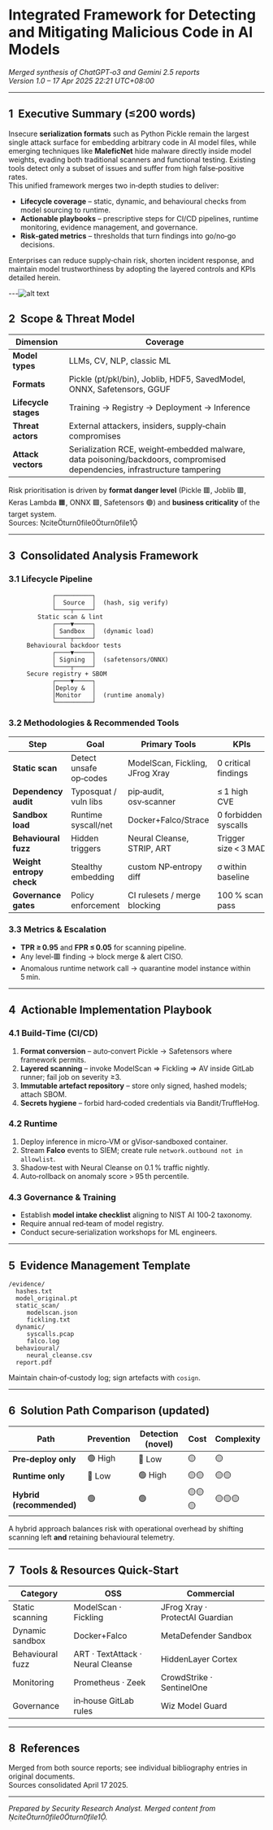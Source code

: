 
# Integrated Framework for Detecting and Mitigating Malicious Code in AI Models  
*Merged synthesis of ChatGPT‑o3 and Gemini 2.5 reports*  
*Version 1.0 – 17 Apr 2025 22:21 UTC+08:00*

---

## 1  Executive Summary (≤200 words)

Insecure **serialization formats** such as Python Pickle remain the largest single attack surface for embedding arbitrary code in AI model files, while emerging techniques like **MaleficNet** hide malware directly inside model weights, evading both traditional scanners and functional testing. Existing tools detect only a subset of issues and suffer from high false‑positive rates.  
This unified framework merges two in‑depth studies to deliver:

* **Lifecycle coverage** – static, dynamic, and behavioural checks from model sourcing to runtime.  
* **Actionable playbooks** – prescriptive steps for CI/CD pipelines, runtime monitoring, evidence management, and governance.  
* **Risk‑gated metrics** – thresholds that turn findings into go/no‑go decisions.  

Enterprises can reduce supply‑chain risk, shorten incident response, and maintain model trustworthiness by adopting the layered controls and KPIs detailed herein.  

---![alt text](image.png)

## 2  Scope & Threat Model

| Dimension | Coverage |
|-----------|----------|
| **Model types** | LLMs, CV, NLP, classic ML |
| **Formats** | Pickle (pt/pkl/bin), Joblib, HDF5, SavedModel, ONNX, Safetensors, GGUF |
| **Lifecycle stages** | Training → Registry → Deployment → Inference |
| **Threat actors** | External attackers, insiders, supply‑chain compromises |
| **Attack vectors** | Serialization RCE, weight‑embedded malware, data poisoning/backdoors, compromised dependencies, infrastructure tampering |

Risk prioritisation is driven by **format danger level** (Pickle 🟥, Joblib 🟥, Keras Lambda 🟧, ONNX 🟩, Safetensors 🟢) and **business criticality** of the target system.  
Sources: citeturn0file0turn0file1  

---

## 3  Consolidated Analysis Framework

### 3.1 Lifecycle Pipeline

```
            ┌──────────┐
            │  Source  │  (hash, sig verify)
            └────┬─────┘
        Static scan & lint
            ┌────▼─────┐
            │ Sandbox  │  (dynamic load)
            └────┬─────┘
     Behavioural backdoor tests
            ┌────▼─────┐
            │ Signing  │  (safetensors/ONNX)
            └────┬─────┘
     Secure registry + SBOM
            ┌────▼─────┐
            │Deploy &  │
            │Monitor   │  (runtime anomaly)
            └──────────┘
```

### 3.2 Methodologies & Recommended Tools

| Step | Goal | Primary Tools | KPIs |
|------|------|---------------|------|
| **Static scan** | Detect unsafe op‑codes | ModelScan, Fickling, JFrog Xray | 0 critical findings |
| **Dependency audit** | Typosquat / vuln libs | pip‑audit, osv‑scanner | ≤ 1 high CVE |
| **Sandbox load** | Runtime syscall/net | Docker+Falco/Strace | 0 forbidden syscalls |
| **Behavioural fuzz** | Hidden triggers | Neural Cleanse, STRIP, ART | Trigger size < 3 MAD |
| **Weight entropy check** | Stealthy embedding | custom NP‑entropy diff | σ within baseline |
| **Governance gates** | Policy enforcement | CI rulesets / merge blocking | 100 % scan pass |

### 3.3 Metrics & Escalation

* **TPR ≥ 0.95** and **FPR ≤ 0.05** for scanning pipeline.  
* Any level‑🟥 finding → block merge & alert CISO.  
* Anomalous runtime network call → quarantine model instance within 5 min.

---

## 4  Actionable Implementation Playbook

### 4.1 Build‑Time (CI/CD)

1. **Format conversion** – auto‑convert Pickle → Safetensors where framework permits.  
2. **Layered scanning** – invoke ModelScan ⇒ Fickling ⇒ AV inside GitLab runner; fail job on severity ≥3.  
3. **Immutable artefact repository** – store only signed, hashed models; attach SBOM.  
4. **Secrets hygiene** – forbid hard‑coded credentials via Bandit/TruffleHog.

### 4.2 Runtime

1. Deploy inference in micro‑VM or gVisor‑sandboxed container.  
2. Stream **Falco** events to SIEM; create rule `network.outbound not in allowlist`.  
3. Shadow‑test with Neural Cleanse on 0.1 % traffic nightly.  
4. Auto‑rollback on anomaly score > 95 th percentile.

### 4.3 Governance & Training

* Establish **model intake checklist** aligning to NIST AI 100‑2 taxonomy.  
* Require annual red‑team of model registry.  
* Conduct secure‑serialization workshops for ML engineers.

---

## 5  Evidence Management Template

```
/evidence/
  hashes.txt
  model_original.pt
  static_scan/
     modelscan.json
     fickling.txt
  dynamic/
     syscalls.pcap
     falco.log
  behavioural/
     neural_cleanse.csv
  report.pdf
```

Maintain chain‑of‑custody log; sign artefacts with `cosign`.

---

## 6  Solution Path Comparison (updated)

| Path | Prevention | Detection (novel) | Cost | Complexity |
|------|------------|-------------------|------|------------|
| **Pre‑deploy only** | 🟢 High | 🔴 Low | 🟡 | 🟡 |
| **Runtime only** | 🔴 Low | 🟢 High | 🟡🟡 | 🟡🟡 |
| **Hybrid (recommended)** | 🟢 | 🟢 | 🟡🟡🟡 | 🟡🟡🟡 |

A hybrid approach balances risk with operational overhead by shifting scanning left **and** retaining behavioural telemetry.

---

## 7  Tools & Resources Quick‑Start

| Category | OSS | Commercial |
|----------|-----|------------|
| Static scanning | ModelScan · Fickling | JFrog Xray · ProtectAI Guardian |
| Dynamic sandbox | Docker+Falco | MetaDefender Sandbox |
| Behavioural fuzz | ART · TextAttack · Neural Cleanse | HiddenLayer Cortex |
| Monitoring | Prometheus · Zeek | CrowdStrike · SentinelOne |
| Governance | in‑house GitLab rules | Wiz Model Guard |

---

## 8  References

Merged from both source reports; see individual bibliography entries in original documents.  
Sources consolidated April 17 2025.  

---

*Prepared by Security Research Analyst. Merged content from citeturn0file0turn0file1.*

